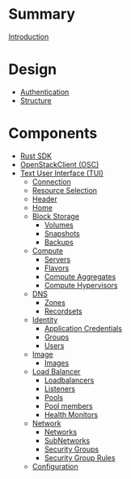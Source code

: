 # Summary

[Introduction](./intro.md)

# Design

- [Authentication](./auth.md)
- [Structure](./structure.md)

# Components

- [Rust SDK](./sdk.md)
- [OpenStackClient (OSC)](./cli.md)
- [Text User Interface (TUI)](./tui.md)
  - [Connection](./tui/cloud-connect.md)
  - [Resource Selection](./tui/resource-select.md)
  - [Header](./tui/header.md)
  - [Home](./tui/home.md)
  - [Block Storage](./tui/block-storage/index.md)
    - [Volumes](./tui/block-storage/volumes.md)
    - [Snapshots](./tui/block-storage/snapshots.md)
    - [Backups](./tui/block-storage/backups.md)
  - [Compute](./tui/compute/index.md)
    - [Servers](./tui/compute/servers.md)
    - [Flavors](./tui/compute/flavors.md)
    - [Compute Aggregates](./tui/compute/aggregates.md)
    - [Compute Hypervisors](./tui/compute/hypervisors.md)
  - [DNS](./tui/dns/index.md)
    - [Zones](./tui/dns/zones.md)
    - [Recordsets](./tui/dns/recordsets.md)
  - [Identity](./tui/identity/index.md)
    - [Application Credentials](./tui/identity/application-credentials.md)
    - [Groups](./tui/identity/groups.md)
    - [Users](./tui/identity/users.md)
  - [Image](./tui/image/index.md)
    - [Images](./tui/image/images.md)
  - [Load Balancer](./tui/load-balancer/index.md)
    - [Loadbalancers]()
    - [Listeners]()
    - [Pools]()
    - [Pool members]()
    - [Health Monitors]()
  - [Network](./tui/network/index.md)
    - [Networks](./tui/network/networks.md)
    - [SubNetworks](./tui/network/subnets.md)
    - [Security Groups](./tui/network/security-groups.md)
    - [Security Group Rules](./tui/network/security-group-rules.md)
  - [Configuration](./tui/config.md)
